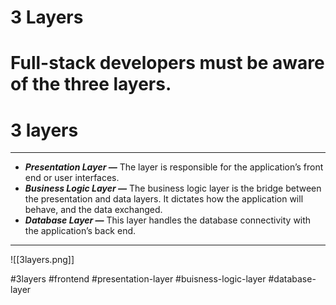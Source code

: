 # 3 Layers

# Full-stack developers must be aware of the three layers.

# 3 layers
***
-   **_Presentation Layer —_** The layer is responsible for the application’s front end or user interfaces.
-   **_Business Logic Layer —_** The business logic layer is the bridge between the presentation and data layers. It dictates how the application will behave, and the data exchanged.
-   **_Database Layer —_** This layer handles the database connectivity with the application’s back end.
***
![[3layers.png]]

#3layers #frontend #presentation-layer #buisness-logic-layer #database-layer 
